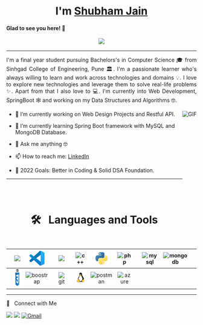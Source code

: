
 <h1 align="center">I'm <a href="https://github.com/jainshubham766">Shubham Jain<a></h1>

#### Glad to see you here! 🤠
<p align="center">
    <img width="200" src="https://i.pinimg.com/originals/de/52/b7/de52b7bd3fbd77d5ca765bb6c40b3eb0.jpg">
</p>

<p>


---
<div style="text-align: justify"> 

I'm a final year student pursuing Bachelors's in Computer Science 🎓 from Sinhgad College of Engineering, Pune 🏛. I'm a passionate learner who's always willing to learn and work across technologies and domains 💡. I love to explore new technologies and leverage them to solve real-life problems ✨. Apart from that I also love to 💻. I'm currently into Web Development, SpringBoot 🕸️ and working on my Data Structures and Algorithms 🤓.

</div>

<img align="right" height="270px" alt="GIF" src="https://cdn.dribbble.com/users/1292677/screenshots/6139167/media/fcf7fd0c619bb87706533079240915f3.gif" />

- 🔭 I’m currently working on Web Design Projects and Restful API.

- 🌱 I’m currently learning Spring Boot framework with MySQL and MongoDB Database.

- 💬 Ask me anything 🤓

- 📫 How to reach me: <a href =https://www.linkedin.com/in/jainshubham766/ target=_blank> LinkedIn</a>

- 🥅 2022 Goals: Better in Coding & Solid DSA Foundation.
<hr>
 <br>
<br>
 
 <h1 align="center" >🛠 &nbsp; Languages and Tools</h1><br>

|<img src="https://raw.githubusercontent.com/github/explore/80688e429a7d4ef2fca1e82350fe8e3517d3494d/topics/sql/sql.png" width=40> | <img src="https://www.vectorlogo.zone/logos/springio/springio-icon.svg" width=40> | <img src="https://raw.githubusercontent.com/github/explore/80688e429a7d4ef2fca1e82350fe8e3517d3494d/topics/visual-studio-code/visual-studio-code.png" width="40"> | <img src="https://raw.githubusercontent.com/github/explore/80688e429a7d4ef2fca1e82350fe8e3517d3494d/topics/terminal/terminal.png" width="40"> | <img src="https://www.vectorlogo.zone/logos/java/java-vertical.svg" width="40"> | <img src="https://raw.githubusercontent.com/github/explore/80688e429a7d4ef2fca1e82350fe8e3517d3494d/topics/html/html.png" width="40"> | <img src="https://raw.githubusercontent.com/coderjojo/coderjojo/master/img/cpp.png" alt="c++" width="40"> | <img src="https://raw.githubusercontent.com/devicons/devicon/master/icons/python/python-original.svg" alt="python" width="40">  | <img src="https://www.vectorlogo.zone/logos/php/php-ar21.svg" alt="php" width="40">  | <img src="https://raw.githubusercontent.com/github/explore/80688e429a7d4ef2fca1e82350fe8e3517d3494d/topics/css/css.png" alt="r" width="40"> | <img src="https://www.vectorlogo.zone/logos/mysql/mysql-ar21.svg" alt="mysql" width="40"> | <img src="https://www.vectorlogo.zone/logos/mongodb/mongodb-icon.svg" alt="mongodb" width="40"> | <img src="https://raw.githubusercontent.com/github/explore/80688e429a7d4ef2fca1e82350fe8e3517d3494d/topics/git/git.png" alt="git" width="40"> |  <img src="https://www.vectorlogo.zone/logos/visualstudio_code/visualstudio_code-icon.svg" alt="postman" width="40">| 
|:-:|:-:|:-:|:-:|:-:|:-:|:-:|:-:|:-:|:-:|:-:|:-:|:-:|:-:|
|<img src="https://raw.githubusercontent.com/devicons/devicon/master/icons/html5/html5-original-wordmark.svg" alt="html5" width="40"> | <img src="https://raw.githubusercontent.com/devicons/devicon/master/icons/css3/css3-original-wordmark.svg" alt="css3" width="45" height="45"/> | <img src="https://www.vectorlogo.zone/logos/getbootstrap/getbootstrap-icon.svg" alt="boostrap" width="40"> | <img src="https://raw.githubusercontent.com/github/explore/80688e429a7d4ef2fca1e82350fe8e3517d3494d/topics/git/git.png" width="40"> | <img src="https://www.vectorlogo.zone/logos/git-scm/git-scm-icon.svg" alt="git" width="40"> | <img src="https://raw.githubusercontent.com/github/explore/80688e429a7d4ef2fca1e82350fe8e3517d3494d/topics/mongodb/mongodb.png" alt="mongodb" width="40"> | <img src="https://raw.githubusercontent.com/devicons/devicon/master/icons/linux/linux-original.svg" alt="linux" width="40"> | <img src="https://www.vectorlogo.zone/logos/getpostman/getpostman-icon.svg" alt="postman" width="40"> |<img src="https://www.vectorlogo.zone/logos/microsoft_azure/microsoft_azure-icon.svg" alt="azure" width="40"> | |


<hr>

🤝 &nbsp; Connect with Me

[<img src="https://img.shields.io/badge/linkedin-%230077B5.svg?&style=for-the-badge&logo=linkedin&logoColor=white" />](https://www.linkedin.com/in/jainshubham766)
[<img src="https://img.shields.io/badge/twitter-%231DA1F2.svg?&style=for-the-badge&logo=twitter&logoColor=white" />](https://twitter.com/jainshubham766)
 <a href="mailto:shubham.fhyae19@sinhgad.edu?subject=Hello%20Sameer"><img src="https://img.shields.io/badge/gmail-%23D14836.svg?&style=for-the-badge&logo=gmail&logoColor=white" alt="Gmail"/></a>&nbsp; 


